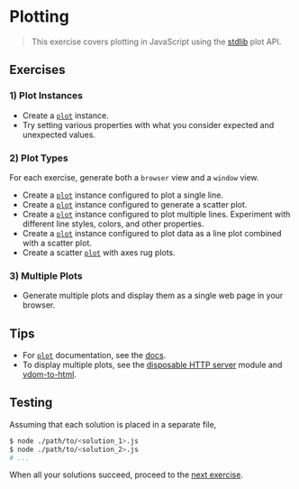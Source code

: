 # Plotting

> This exercise covers plotting in JavaScript using the [stdlib][stdlib] plot API.

## Exercises

### 1) Plot Instances

-   Create a [`plot`][@stdlib/plot/ctor] instance.
-   Try setting various properties with what you consider expected and unexpected values.

### 2) Plot Types

For each exercise, generate both a `browser` view and a `window` view.

-   Create a [`plot`][@stdlib/plot/ctor] instance configured to plot a single line.
-   Create a [`plot`][@stdlib/plot/ctor] instance configured to generate a scatter plot.
-   Create a [`plot`][@stdlib/plot/ctor] instance configured to plot multiple lines. Experiment with different line styles, colors, and other properties.
-   Create a [`plot`][@stdlib/plot/ctor] instance configured to plot data as a line plot combined with a scatter plot.
-   Create a scatter [`plot`][@stdlib/plot/ctor] with axes rug plots.

### 3) Multiple Plots

-   Generate multiple plots and display them as a single web page in your browser.

## Tips

-   For [`plot`][@stdlib/plot/ctor] documentation, see the [docs][@stdlib/plot/ctor].
-   To display multiple plots, see the [disposable HTTP server][@stdlib/tools/disposable-http-server] module and [vdom-to-html][vdom-to-html].

## Testing

Assuming that each solution is placed in a separate file,

```bash
$ node ./path/to/<solution_1>.js
$ node ./path/to/<solution_2>.js
# ...
```

When all your solutions succeed, proceed to the [next exercise][next-exercise].

<section class="links">

[stdlib]: https://github.com/stdlib-js/stdlib

[@stdlib/plot/ctor]: https://github.com/stdlib-js/stdlib/tree/develop/lib/node_modules/%40stdlib/plot/plot

[@stdlib/tools/disposable-http-server]: https://github.com/stdlib-js/stdlib/tree/develop/lib/node_modules/%40stdlib/tools/disposable-http-server

[vdom-to-html]: https://github.com/nthtran/vdom-to-html

[next-exercise]: https://github.com/stdlib-js/stdlib/blob/develop/workshops/numeric-computing/exercises

</section>

<!-- /.links -->
